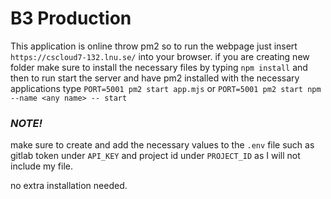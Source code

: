 # B3 Production
This application is online throw pm2 so to run the webpage just insert `https://cscloud7-132.lnu.se/` into your browser.
if you are creating new folder make sure to install the necessary files by typing `npm install` and then to run start the server and have pm2 installed with the necessary applications type `PORT=5001 pm2 start app.mjs` or `PORT=5001 pm2 start npm --name <any name> -- start` 

### *NOTE!* 
make sure to create and add the necessary values to the `.env` file such as gitlab token under `API_KEY` and project id under `PROJECT_ID` as I will not include my file.

no extra installation needed.
